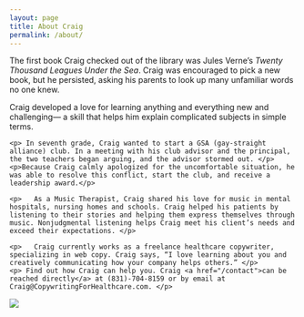 ```yaml
---
layout: page
title: About Craig
permalink: /about/
---
```


<main>

<!-- <h2>Getting to Know Craig</h2> -->

<div class="row">

  <div class="col-md-6">
    <p>The first book Craig checked out of the library was Jules Verne’s <em>Twenty Thousand Leagues Under the Sea</em>. Craig was encouraged to pick a new book, but he persisted, asking his parents to look up many unfamiliar words no one knew. </p>
    <p>Craig developed a love for learning anything and everything new and challenging— a skill that helps him explain complicated subjects in simple terms. </p>

    <p> In seventh grade, Craig wanted to start a GSA (gay-straight alliance) club. In a meeting with his club advisor and the principal, the two teachers began arguing, and the advisor stormed out. </p>
    <p>Because Craig calmly apologized for the uncomfortable situation, he was able to resolve this conflict, start the club, and receive a leadership award.</p>

    <p>   As a Music Therapist, Craig shared his love for music in mental hospitals, nursing homes and schools. Craig helped his patients by listening to their stories and helping them express themselves through music. Nonjudgmental listening helps Craig meet his client’s needs and exceed their expectations. </p>

    <p>   Craig currently works as a freelance healthcare copywriter, specializing in web copy. Craig says, “I love learning about you and creatively communicating how your company helps others.” </p>
    <p> Find out how Craig can help you. Craig <a href="/contact">can be reached directly</a> at (831)-704-8159 or by email at Craig@CopywritingForHealthcare.com. </p>
  </div>

  <div class="col-md-6"> 
    <img src="/img/craig-headshot.jpg"> 
  </div>
</div>

</main>